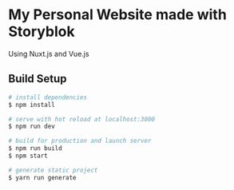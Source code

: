 # My Personal Website made with Storyblok
Using Nuxt.js and Vue.js


## Build Setup

``` bash
# install dependencies
$ npm install

# serve with hot reload at localhost:3000
$ npm run dev

# build for production and launch server
$ npm run build
$ npm start

# generate static project
$ yarn run generate
```
